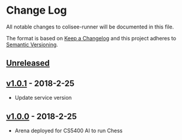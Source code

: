# Change Log

[//]: # (<values>)
[<compare>]: # (https://github.com/siggame/colisee-runner/compare/{previous}...{current})
[<pre_release_header>]: # (## [Unreleased])
[<pre_release_description>]: # ( )
[<pre_release_ref>]: # ([Unreleased]: {compare})
[<release_header>]: # (## [{version}] - {year}-{month}-{day})
[<release_description>]: # (*)
[<release_ref>]: # ([{version}]: {compare})
[<current>]: # (v1.0.1)
[//]: # (<end>)

All notable changes to colisee-runner will be documented in this file.

The format is based on [Keep a Changelog](http://keepachangelog.com/en/1.0.0/)
and this project adheres to [Semantic Versioning](http://semver.org/spec/v2.0.0.html).

[//]: # (<pre_release>)
## [Unreleased]

 

[Unreleased]: https://github.com/siggame/colisee-runner/compare/v1.0.1...HEAD
[//]: # (<end>)

[//]: # (<release>)
## [v1.0.1] - 2018-2-25

* Update service version

[v1.0.1]: https://github.com/siggame/colisee-runner/compare/v1.0.0...v1.0.1
[//]: # (<end>)
## [v1.0.0] - 2018-2-25

* Arena deployed for CS5400 AI to run Chess

[v1.0.0]: https://github.com/siggame/colisee-runner/compare/v0.0.0...v1.0.0
